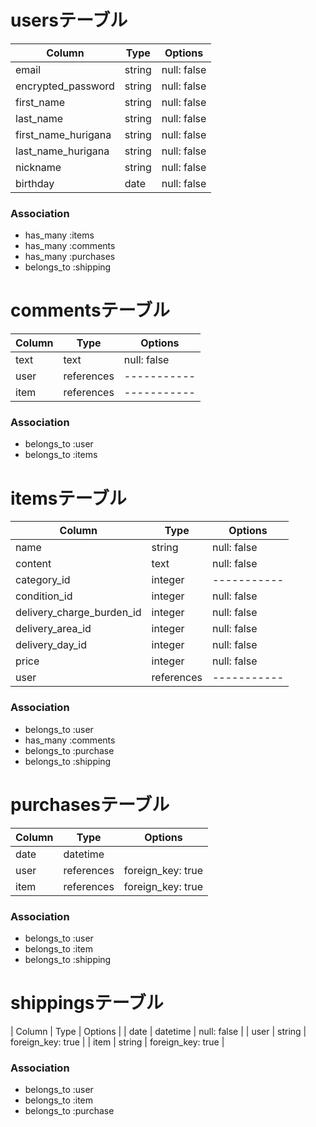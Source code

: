 # usersテーブル

| Column               | Type       | Options     |
| -------------------- | ---------- | ----------- |
| email                | string     | null: false |
| encrypted_password   | string     | null: false |
| first_name           | string     | null: false |
| last_name            | string     | null: false |
| first_name_hurigana  | string     | null: false |
| last_name_hurigana   | string     | null: false |
| nickname             | string     | null: false |
| birthday             | date       | null: false |

### Association
- has_many :items
- has_many :comments
- has_many :purchases
- belongs_to :shipping

# commentsテーブル

| Column          | Type       | Options     |
| --------------- | ---------- | ----------- |
| text            | text       | null: false |
| user            | references | ----------- |
| item            | references | ----------- |

### Association
- belongs_to :user
- belongs_to :items

# itemsテーブル
| Column                    | Type       | Options     |
| ------------------------- | ---------- | ----------- |
| name                      | string     | null: false |
| content                   | text       | null: false |
| category_id               | integer    | ----------- |
| condition_id              | integer    | null: false |
| delivery_charge_burden_id | integer    | null: false |
| delivery_area_id          | integer    | null: false |
| delivery_day_id           | integer    | null: false |
| price                     | integer    | null: false |
| user                      | references | ----------- |

### Association
- belongs_to :user
- has_many :comments
- belongs_to :purchase
- belongs_to :shipping

# purchasesテーブル
| Column          | Type           | Options           |
| --------------- | -------------- | ----------------- |
| date            | datetime       |                   |
| user            | references     | foreign_key: true |
| item            | references     | foreign_key: true |

### Association
- belongs_to :user
- belongs_to :item
- belongs_to :shipping

# shippingsテーブル
| Column          | Type           | Options           |
| date            | datetime       | null: false       |
| user            | string         | foreign_key: true |
| item            | string         | foreign_key: true |

### Association
- belongs_to :user
- belongs_to :item
- belongs_to :purchase

